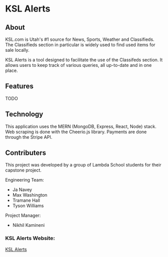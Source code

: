 # KSL Alerts

## About

KSL.com is Utah's #1 source for News, Sports, Weather and Classifieds. The Classifieds section in particular is widely used to find used items for sale locally.

KSL Alerts is a tool designed to facilitate the use of the Classifeds section. It allows users to keep track of various queries, all up-to-date and in one place.

## Features

TODO

## Technology
This application uses the MERN (MongoDB, Express, React, Node) stack.
Web scraping is done with the Cheerio.js library.
Payments are done through the Stripe API.

## Contributers
This project was developed by a group of Lambda School students for their capstone project.

Engineering Team:

* Ja Navey
* Max Washington
* Tramane Hall
* Tyson Williams

Project Manager:
* Nikhil Kamineni

### KSL Alerts Website:
[KSL Alerts](https://www.classified-alert.com/)
